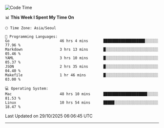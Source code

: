 <!---
[![JS's LinkedIn](https://img.shields.io/badge/LinkedIn-blue?style=for-the-badge&logo=linkedin)](https://www.linkedin.com/in/jaeseung-lee-5a2a32139/) 
[![JS's Notion](https://img.shields.io/badge/Notion-black?style=for-the-badge&logo=notion)](https://bit.ly/ljswiki1) <br><br>
-->
<!-- ![JS's GitHub stats](https://github-readme-stats-lemon-five.vercel.app/api?username=tkxkd0159&hide=contribs,prs,stars,issues&show_icons=true&theme=react&include_all_commits=true)   -->
<!-- ![Top Langs](https://github-readme-stats-lemon-five.vercel.app/api/top-langs/?username=tkxkd0159&layout=compact&hide=jupyter%20notebook,scss,html,css&langs_count=10)  -->


<!--START_SECTION:waka-->
![Code Time](http://img.shields.io/badge/Code%20Time-4%2C573%20hrs%2041%20mins-blue)

📊 **This Week I Spent My Time On** 

```text
🕑︎ Time Zone: Asia/Seoul

💬 Programming Languages: 
Go                       46 hrs 4 mins       ███████████████████░░░░░░   77.96 % 
Markdown                 3 hrs 13 mins       █░░░░░░░░░░░░░░░░░░░░░░░░   05.46 % 
YAML                     3 hrs 10 mins       █░░░░░░░░░░░░░░░░░░░░░░░░   05.37 % 
JSON                     2 hrs 35 mins       █░░░░░░░░░░░░░░░░░░░░░░░░   04.40 % 
Makefile                 1 hr 46 mins        █░░░░░░░░░░░░░░░░░░░░░░░░   03.00 % 

💻 Operating System: 
Mac                      48 hrs 10 mins      ████████████████████░░░░░   81.53 % 
Linux                    10 hrs 54 mins      █████░░░░░░░░░░░░░░░░░░░░   18.47 % 
```


 Last Updated on 29/10/2025 06:06:45 UTC
<!--END_SECTION:waka-->

---
<!---
<a href="https://github.com/tkxkd0159/books">
  <img align="center" src="https://github-readme-stats-lemon-five.vercel.app/api/pin/?username=tkxkd0159&repo=books&theme=react" />
</a>
-->

<!---
- 🔭 I’m currently working on ...
- 🌱 I’m currently learning blockchain and distributed network
- 👯 I’m looking to collaborate on ...
- 🤔 I’m looking for help with ...
- 💬 Ask me about ...
- 📫 How to reach me: ...
- 😄 Pronouns: ...
- ⚡ Fun fact: ...
-->
